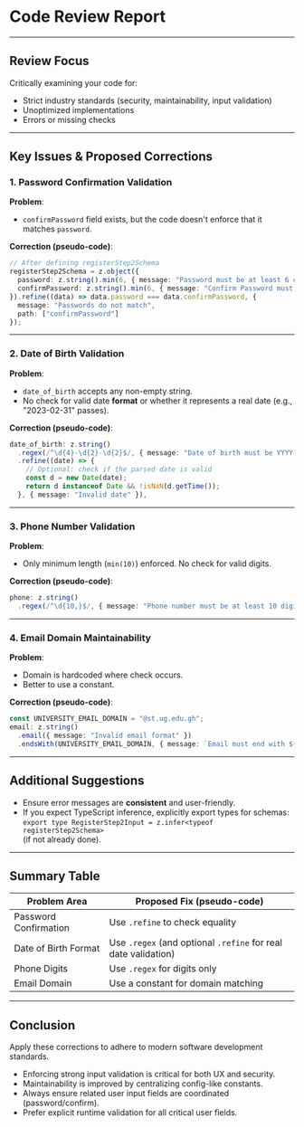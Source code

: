 # Code Review Report

---

## Review Focus

Critically examining your code for:
- Strict industry standards (security, maintainability, input validation)
- Unoptimized implementations
- Errors or missing checks

---

## Key Issues & Proposed Corrections

### 1. **Password Confirmation Validation**

**Problem**:  
- `confirmPassword` field exists, but the code doesn't enforce that it matches `password`.

**Correction (pseudo-code)**:
```typescript
// After defining registerStep2Schema
registerStep2Schema = z.object({
  password: z.string().min(6, { message: "Password must be at least 6 characters" }),
  confirmPassword: z.string().min(6, { message: "Confirm Password must be at least 6 characters" }),
}).refine((data) => data.password === data.confirmPassword, {
  message: "Passwords do not match",
  path: ["confirmPassword"]
});
```

---

### 2. **Date of Birth Validation**

**Problem**:  
- `date_of_birth` accepts any non-empty string.
- No check for valid date **format** or whether it represents a real date (e.g., "2023-02-31" passes).

**Correction (pseudo-code)**:
```typescript
date_of_birth: z.string()
  .regex(/^\d{4}-\d{2}-\d{2}$/, { message: "Date of birth must be YYYY-MM-DD format" })
  .refine((date) => {
    // Optional: check if the parsed date is valid
    const d = new Date(date);
    return d instanceof Date && !isNaN(d.getTime());
  }, { message: "Invalid date" }),
```

---

### 3. **Phone Number Validation**

**Problem**:  
- Only minimum length (`min(10)`) enforced. No check for valid digits.

**Correction (pseudo-code)**:
```typescript
phone: z.string()
  .regex(/^\d{10,}$/, { message: "Phone number must be at least 10 digits and contain only numbers" }),
```

---

### 4. **Email Domain Maintainability**

**Problem**:  
- Domain is hardcoded where check occurs.
- Better to use a constant.

**Correction (pseudo-code)**:
```typescript
const UNIVERSITY_EMAIL_DOMAIN = "@st.ug.edu.gh";
email: z.string()
  .email({ message: "Invalid email format" })
  .endsWith(UNIVERSITY_EMAIL_DOMAIN, { message: `Email must end with ${UNIVERSITY_EMAIL_DOMAIN}` }),
```

---

## Additional Suggestions

- Ensure error messages are **consistent** and user-friendly.
- If you expect TypeScript inference, explicitly export types for schemas:  
  `export type RegisterStep2Input = z.infer<typeof registerStep2Schema>`  
  (if not already done).

---

## Summary Table

| Problem Area              | Proposed Fix (pseudo-code)                                                          |
|--------------------------|--------------------------------------------------------------------------------------|
| Password Confirmation    | Use `.refine` to check equality                                                     |
| Date of Birth Format     | Use `.regex` (and optional `.refine` for real date validation)                      |
| Phone Digits             | Use `.regex` for digits only                                                        |
| Email Domain             | Use a constant for domain matching                                                  |

---

## Conclusion

Apply these corrections to adhere to modern software development standards. 
- Enforcing strong input validation is critical for both UX and security.
- Maintainability is improved by centralizing config-like constants.
- Always ensure related user input fields are coordinated (password/confirm).
- Prefer explicit runtime validation for all critical user fields.